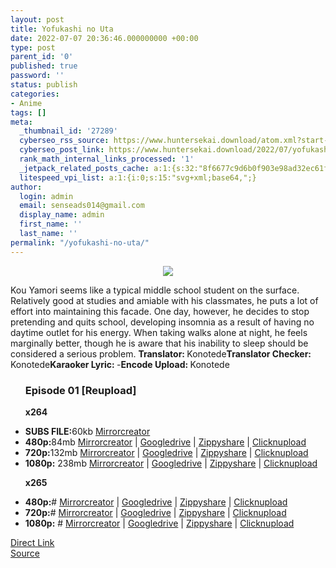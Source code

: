 ```yaml
---
layout: post
title: Yofukashi no Uta
date: 2022-07-07 20:36:46.000000000 +00:00
type: post
parent_id: '0'
published: true
password: ''
status: publish
categories:
- Anime
tags: []
meta:
  _thumbnail_id: '27289'
  cyberseo_rss_source: https://www.huntersekai.download/atom.xml?start-index=1
  cyberseo_post_link: https://www.huntersekai.download/2022/07/yofukashi-no-uta.html
  rank_math_internal_links_processed: '1'
  _jetpack_related_posts_cache: a:1:{s:32:"8f6677c9d6b0f903e98ad32ec61f8deb";a:2:{s:7:"expires";i:1658522512;s:7:"payload";a:3:{i:0;a:1:{s:2:"id";i:27191;}i:1;a:1:{s:2:"id";i:27218;}i:2;a:1:{s:2:"id";i:27332;}}}}
  litespeed_vpi_list: a:1:{i:0;s:15:"svg+xml;base64,";}
author:
  login: admin
  email: senseads014@gmail.com
  display_name: admin
  first_name: ''
  last_name: ''
permalink: "/yofukashi-no-uta/"
---
```

<p> <a class="popup" data-target="42963" data-stream="https://hsekaistream.blogspot.com/2022/07/kanojo-okarishimasu-2nd-season.html"></a>
<div dir="ltr" style="text-align: left;" trbidi="on">
<div class="separator" style="clear: both; text-align: center;"><a href="https://blogger.googleusercontent.com/img/b/R29vZ2xl/AVvXsEhDgY8zx4huiXg5VgdSyo6e_Xrq_xLWOiy8DwOZf3ZHfjnLpCju_gslWPW3xsH7mq9jI7gFmmwp_Rvf4dAVu_TXfgpRxIiBs-f23kSwWBTCSeRwo65G5R_BkM4cUGG0tSczISuosdQcJDBlSAZQLR4PmQQQ_H67nkNJ2-A01rpJ-J4VXMPm388YJcYU/s1600/119342l.jpg" imageanchor="1" style="margin-left: 1em; margin-right: 1em;"><img border="0" data-original-height="318" data-original-width="225" src="{{ site.baseurl }}/assets/2022/07/119342l.jpg" /></a></div>
<p>Kou Yamori seems like a typical middle school student on the surface. Relatively good at studies and amiable with his classmates, he puts a lot of effort into maintaining this facade. One day, however, he decides to stop pretending and quits school, developing insomnia as a result of having no daytime outlet for his energy. When taking walks alone at night, he feels marginally better, though he is aware that his inability to sleep should be considered a serious problem.<a name="more"></a>
<pekerja><b>Translator: </b><span>Konotede</span><b>Translator Checker: </b><span>Konotede</span><b>Karaoker Lyric: </b><span>-</span><b>Encode Upload: </b><span>Konotede</span></pekerja>
<div class="dl">
<ul />
<h3>Episode 01 [Reupload]</h3>
<p><strong>x264</strong>
<li><b>SUBS FILE:</b><span id="size">60kb</span> <a href="https://mir.cr/1T58MCFT">Mirrorcreator</a></li>
<li><b>480p:</b><span id="size">84mb</span> <a href="https://cararegistrasi.com/7ei1Pv">Mirrorcreator</a> | <a href="https://cararegistrasi.com/RbZnMRBa">Googledrive</a> | <a href="https://cararegistrasi.com/u7UBU">Zippyshare</a> | <a href="https://cararegistrasi.com/N0umBn5N">Clicknupload</a></li>
<li><b>720p:</b><span id="size">132mb</span> <a href="https://cararegistrasi.com/kMI60RUs">Mirrorcreator</a> | <a href="https://cararegistrasi.com/BVtYSk9bHDuQ">Googledrive</a> | <a href="https://cararegistrasi.com/NK8HM4">Zippyshare</a> | <a href="https://cararegistrasi.com/tlw2HjeaCAW">Clicknupload</a></li>
<li><b>1080p:</b> <span id="size">238mb</span> <a href="https://cararegistrasi.com/yQQzKZ1kqzt">Mirrorcreator</a> | <a href="https://cararegistrasi.com/2o1pLyPQCHXk">Googledrive</a> | <a href="https://cararegistrasi.com/8vNF6yJr">Zippyshare</a> | <a href="https://cararegistrasi.com/dBOI">Clicknupload</a></li>
<p> <strong>x265</strong>
<li><b>480p:</b><span id="size">#</span> <a href="#">Mirrorcreator</a> | <a href="#">Googledrive</a> | <a href="#">Zippyshare</a> | <a href="#">Clicknupload</a></li>
<li><b>720p:</b><span id="size">#</span> <a href="#">Mirrorcreator</a> | <a href="#">Googledrive</a> | <a href="#">Zippyshare</a> | <a href="#">Clicknupload</a></li>
<li><b>1080p:</b> <span id="size">#</span> <a href="#">Mirrorcreator</a> | <a href="#">Googledrive</a> | <a href="#">Zippyshare</a> | <a href="#">Clicknupload</a></li></div>
</div>
<link rel="stylesheet" href="https://cdnjs.cloudflare.com/ajax/libs/font-awesome/4.7.0/css/font-awesome.min.css" />
<div class="divbtn"> <a href="https://handymansurrender.com/fihup8buzv?key=94550f7ce39444073321dde3b8782f97" class="btn"><i class="fa fa-download"></i> Direct Link</a> <br /><a href="https://www.huntersekai.download/2022/07/yofukashi-no-uta.html">Source</a> </div>
